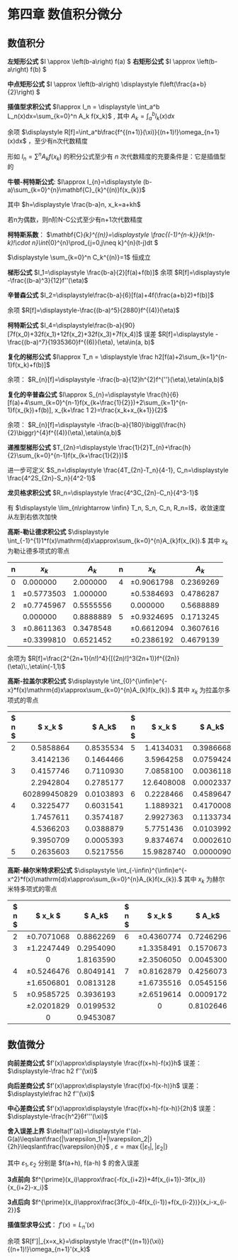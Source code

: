 # **第四章 数值积分微分**

## **数值积分**

**左矩形公式** $I \approx \left(b-a\right) f(a) $  **右矩形公式** $I \approx \left(b-a\right) f(b) $

**中点矩形公式** $I \approx \left(b-a\right) \displaystyle f\left(\frac{a+b}{2}\right) $

**插值型求积公式** $I\approx I_n = \displaystyle \int_a^b L_n(x)dx=\sum_{k=0}^n A_k f(x_k)$ , 其中 $\displaystyle A_k=\int_a^b l_k(x)dx$

余项 $\displaystyle R[f]=\int_a^b\frac{f^{(n+1)}(\xi)}{(n+1)!}\omega_{n+1}(x)dx$ ，至少有n次代数精度

形如 $I_n=\sum^{n}A_kf(x_k)$ 的积分公式至少有 $n$ 次代数精度的充要条件是：它是插值型的

**牛顿-柯特斯公式**:  $I\approx I_{n}=\displaystyle (b-a)\sum_{k=0}^{n}\mathbf{C}_{k}^{(n)}f(x_{k})$

其中 $h=\displaystyle \frac{b-a}n, x_k=a+kh$

若n为偶数，则n阶N-C公式至少有n+1次代数精度

**柯特斯系数**： $\mathbf{C}_{k}^{(n)}=\displaystyle \frac{(-1)^{n-k}}{k!(n-k)!\cdot n}\int_{0}^{n}\prod_{j=0,j\neq k}^{n}(t-j)dt $

$\displaystyle \sum_{k=0}^n C_k^{(n)}=1$ 恒成立

**梯形公式** $I_1=\displaystyle \frac{b-a}{2}[f(a)+f(b)]$  余项 $R[f]=\displaystyle -\frac{(b-a)^3}{12}f''(\eta)$

**辛普森公式** $I_2=\displaystyle\frac{b-a}{6}[f(a)+4f(\frac{a+b}2)+f(b)]$

余项 $R[f]=\displaystyle-\frac{(b-a)^5}{2880}f^{(4)}(\eta)$

**柯特斯公式** $I_4=\displaystyle\frac{b-a}{90}[7f(x_0)+32f(x_1)+12f(x_2)+32f(x_3)+7f(x_4)]$ 误差 $R[f]=\displaystyle -\frac{(b-a)^7}{1935360}f^{(6)}(\eta), \eta\in(a, b)$

**复化的梯形公式** $I\approx T_n = \displaystyle \frac h2[f(a)+2\sum_{k=1}^{n-1}f(x_k)+f(b)]$

余项： $R_{n}[f]=\displaystyle -\frac{b-a}{12}h^{2}f^{''}(\eta),\eta\in(a,b)$

**复化的辛普森公式** $I\approx S_{n}=\displaystyle \frac{h}{6}[f(a)+4\sum_{k=0}^{n-1}f(x_{k+\frac{1}{2}})+2\sum_{k=1}^{n-1}f(x_{k})+f(b)], x_{k+\frac 1 2}=\frac{x_k+x_{k+1}}{2}$

余项： $R_{n}[f]=\displaystyle -\frac{b-a}{180}\biggl(\frac{h}{2}\biggr)^{4}f^{(4)}(\eta),\eta\in(a,b)$

**递推型梯形公式** $T_{2n}=\displaystyle \frac{1}{2}T_{n}+\frac{h}{2}\sum_{k=0}^{n-1}f(x_{k+\frac{1}{2}})$

进一步可定义 $S_n=\displaystyle \frac{4T_{2n}-T_n}{4-1}, C_n=\displaystyle \frac{4^2S_{2n}-S_n}{4^2-1}$

**龙贝格求积公式** $R_n=\displaystyle \frac{4^3C_{2n}-C_n}{4^3-1}$

有 $\displaystyle \lim_{n\rightarrow \infin} T_n, S_n, C_n, R_n=I$，收敛速度从左到右依次加快

**高斯-勒让德求积公式** $\displaystyle \int_{-1}^{1}1*f(x)\mathrm{d}x\approx\sum_{k=0}^{n}A_{k}f(x_{k}).$ 其中 $x_k$ 为勒让德多项式的零点

| n   | $x_k$          | $A_k$       | n   | $x_k$          | $A_k$       |
| --- | -------------- | ----------- | --- | -------------- | ----------- |
| 0   | $0.000000$     | $2.000000$  | 4   | $\pm0.9061798$ | $0.2369269$ |
| 1   | $\pm0.5773503$ | $1.000000$  |     | $\pm0.5384693$ | $0.4786287$ |
| 2   | $\pm0.7745967$ | $0.5555556$ |     | $0.000000$     | $0.5688889$ |
|     | $0.000000$     | $0.8888889$ | 5   | $\pm0.9324695$ | $0.1713245$ |
| 3   | $\pm0.8611363$ | $0.3478548$ |     | $\pm0.6612094$ | $0.3607616$ |
|     | $\pm0.3399810$ | $0.6521452$ |     | $\pm0.2386192$ | $0.4679139$ |

余项为 $R[f]=\frac{2^{2n+1}(n!)^4}{[(2n)!]^3(2n+1)}f^{(2n)}(\eta)\:,\eta\in(-1,1)$

**高斯-拉盖尔求积公式** $\displaystyle \int_{0}^{\infin}e^{-x}*f(x)\mathrm{d}x\approx\sum_{k=0}^{n}A_{k}f(x_{k}).$ 其中 $x_k$ 为拉盖尔多项式的零点

| $ n $ | $ x_k $ | $ A_k$ | $ n $ | $ x_k $ | $ A_k$ |
|:-----:|:-------:|:------:|:-----:|:-------:|:------:|
|   2   | 0.5858864 | 0.8535534 |   5   | 1.4134031 | 0.3986668 |
|       | 3.4142136 | 0.1464466 |       | 3.5964258 | 0.0759424 |
|   3   | 0.4157746 | 0.7110930 |       | 7.0858100 | 0.0036118 |
|       | 2.2942804 | 0.2785177 |       | 12.6408008 | 0.0002337 |
|       | 602899450829 | 0.0103893 |   6   | 0.2228466 | 0.4589647 |
|   4   | 0.3225477 | 0.6031541 |       | 1.1889321 | 0.4170008 |
|       | 1.7457611 | 0.3574187 |       | 2.9927363 | 0.1133734 |
|       | 4.5366203 | 0.0388879 |       | 5.7751436 | 0.0103992 |
|       | 9.3950709 | 0.0005393 |       | 9.8374674 | 0.0002610 |
|   5   | 0.2635603 | 0.5217556 |       | 15.9828740 | 0.0000090 |


**高斯-赫尔米特求积公式** $\displaystyle \int_{-\infin}^{\infin}e^{-x^2}*f(x)\mathrm{d}x\approx\sum_{k=0}^{n}A_{k}f(x_{k}).$ 其中 $x_k$ 为赫尔米特多项式的零点

| $ n $ | $ x_k $ | $ A_k$ | $ n $ | $ x_k $ | $ A_k$ |
|:-----:|:-------:|:------:|:-----:|:-------:|:------:|
|   2   | $\pm0.7071068$ | 0.8862269 |   6   | $\pm0.4360774$ | 0.7246296 |
|   3   | $\pm1.2247449$ | 0.2954090 |       | $\pm1.3358491$ | 0.1570673 |
|       | 0 | 1.8163590 |       | $\pm2.3506050$ | 0.0045300 |
|   4   | $\pm0.5246476$ | 0.8049141 |   7   | $\pm0.8162879$ | 0.4256073 |
|       | $\pm1.6506801$ | 0.0813128 |       | $\pm1.6735516$ | 0.0545156 |
|   5   | $\pm0.9585725$ | 0.3936193 |       | $\pm2.6519614$ | 0.0009172 |
|       | $\pm2.0201829$ | 0.0199532 |       | 0 | 0.8102646 |
|       | 0 | 0.9453087 | | | |


## **数值微分**

**向前差商公式** $f'(x)\approx\displaystyle  \frac{f(x+h)-f(x)}h$ 误差： $\displaystyle-\frac h2 f''(\xi)$

**向后差商公式** $f'(x)\approx\displaystyle \frac{f(x)-f(x-h)}h$ 误差： $\displaystyle\frac h2 f''(\xi)$

**中心差商公式** $f'(x)\approx\displaystyle \frac{f(x+h)-f(x-h)}{2h}$ 误差： $\displaystyle-\frac{h^2}6f'''(\xi)$

**舍入误差上界** $\delta(f'(a))=\displaystyle f'(a)-G(a)\leqslant\frac{|\varepsilon_1|+|\varepsilon_2|}{2h}\leqslant\frac{\varepsilon}{h}$ , $\varepsilon=\max\{|\varepsilon_{1}|,|\varepsilon_{2}|\}$

其中 $\varepsilon_1, \varepsilon_2$ 分别是 $f(a+h), f(a-h) $ 的舍入误差

**3点前向** $f^{\prime}(x_i)\approx\frac{-f(x_{i+2})+4f(x_{i+1})-3f(x_i)}{x_{i+2}-x_i}$

**3点后向** $f^{\prime}(x_i)\approx\frac{3f(x_i)-4f(x_{i-1})+f(x_{i-2})}{x_i-x_{i-2}}$

**插值型求导公式**： $f'(x)=L_n'(x)$

余项 $R[f']|_{x=x_k}=\displaystyle \frac{f^{(n+1)}(\xi)}{(n+1)!}\omega_{n+1}'(x_k)$